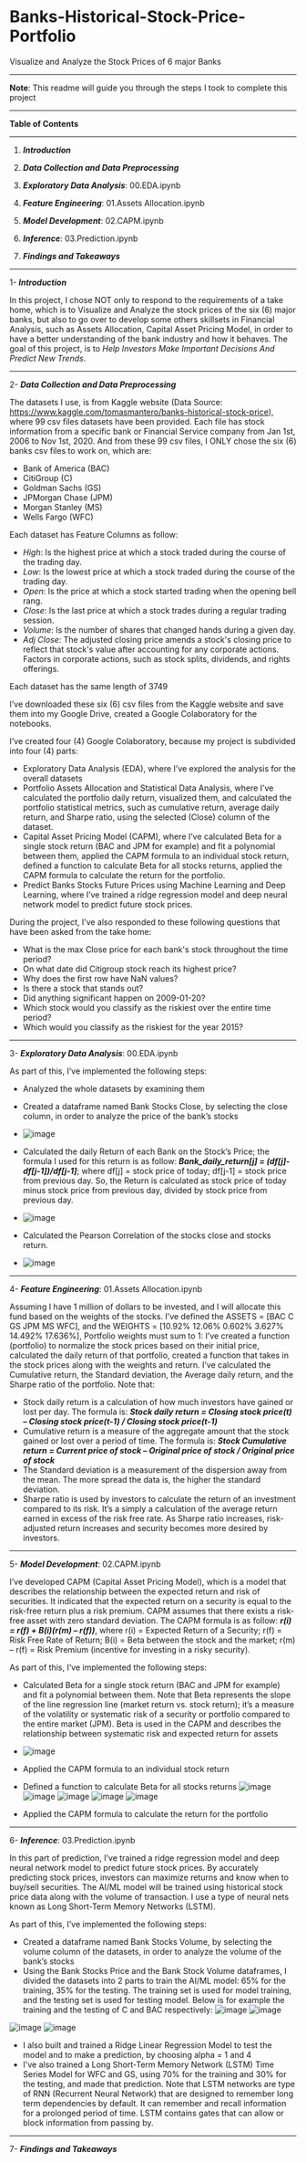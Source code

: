 # Banks-Historical-Stock-Price-Portfolio
Visualize and Analyze the Stock Prices of 6 major Banks
___
**Note**: This readme will guide you through the steps I took to complete this project
___
**Table of Contents**
___
1. ***Introduction***

2. ***Data Collection and Data Preprocessing***
3. ***Exploratory Data Analysis***: 00.EDA.ipynb 
4. ***Feature Engineering***: 01.Assets Allocation.ipynb
5. ***Model Development***: 02.CAPM.ipynb
6. ***Inference***: 03.Prediction.ipynb
7. ***Findings and Takeaways***
___
1- ***Introduction*** 

In this project, I chose NOT only to respond to the requirements of a take home, which is to Visualize and Analyze the stock prices of the six (6) major banks, but also to go over to develop some others skillsets in Financial Analysis, such as Assets Allocation, Capital Asset Pricing Model, in order to have a better understanding of the bank industry and how it behaves.
The goal of this project, is to *Help Investors Make Important Decisions And Predict New Trends*.
___
2- ***Data Collection and Data Preprocessing***

The datasets I use, is from Kaggle website (Data Source: https://www.kaggle.com/tomasmantero/banks-historical-stock-price), where 99 csv files datasets have been provided. Each file has stock information from a specific bank or Financial Service company from Jan 1st, 2006 to Nov 1st, 2020. And from these 99 csv files, I ONLY chose the six (6) banks csv files to work on, which are:
- Bank of America (BAC)
- CitiGroup (C)
- Goldman Sachs (GS)
- JPMorgan Chase (JPM)
- Morgan Stanley (MS)
- Wells Fargo (WFC)

Each dataset has Feature Columns as follow:

- *High*: Is the highest price at which a stock traded during the course of the trading day.
- *Low*: Is the lowest price at which a stock traded during the course of the trading day.
- *Open*: Is the price at which a stock started trading when the opening bell rang.
- *Close*: Is the last price at which a stock trades during a regular trading session.
- *Volume*: Is the number of shares that changed hands during a given day.
- *Adj Close*: The adjusted closing price amends a stock's closing price to reflect that stock's value after accounting for any corporate actions. Factors in corporate actions, such as stock splits, dividends, and rights offerings.

Each dataset has the same length of 3749

I’ve downloaded these six (6) csv files from the Kaggle website and save them into my Google Drive, created a Google Colaboratory for the notebooks.

I’ve created four (4) Google Colaboratory, because my project is subdivided into four (4) parts:

- Exploratory Data Analysis (EDA), where I’ve explored the analysis for the overall datasets
- Portfolio Assets Allocation and Statistical Data Analysis, where I’ve calculated the portfolio daily return, visualized them, and calculated the portfolio statistical metrics, such as cumulative return, average daily return, and Sharpe ratio, using the selected (Close) column of the dataset.
- Capital Asset Pricing Model (CAPM), where I’ve calculated Beta for a single stock return (BAC and JPM for example) and fit a polynomial between them, applied the CAPM formula to an individual stock return, defined a function to calculate Beta for all stocks returns, applied the CAPM formula to calculate the return for the portfolio.
- Predict Banks Stocks Future Prices using Machine Learning and Deep Learning, where I’ve trained a ridge regression model and deep neural network model to predict future stock prices.

During the project, I’ve also responded to these following questions that have been asked from the take home:

- What is the max Close price for each bank's stock throughout the time period?
- On what date did Citigroup stock reach its highest price?
- Why does the first row have NaN values?
- Is there a stock that stands out?
- Did anything significant happen on 2009-01-20?
- Which stock would you classify as the riskiest over the entire time period?
- Which would you classify as the riskiest for the year 2015?
___
3- ***Exploratory Data Analysis***: 00.EDA.ipynb

As part of this, I’ve implemented the following steps:

- Analyzed the whole datasets by examining them
- Created a dataframe named Bank Stocks Close, by selecting the close column, in order to analyze the price of the bank’s stocks
- ![image](https://user-images.githubusercontent.com/79173300/133142727-0598c93e-2474-4a96-b1f4-cb41a3e9d9d1.png)
- Calculated the daily Return of each Bank on the Stock’s Price; the formula I used for this return is as follow: ***Bank_daily_return[j] = (df[j]-df[j-1])/df[j-1]***; where df[j] = stock price of today; df[j-1] = stock price from previous day. So, the Return is calculated as stock price of today minus stock price from previous day, divided by stock price from previous day.
- ![image](https://user-images.githubusercontent.com/79173300/133142874-621dd2ff-90aa-4347-8a25-5fac3b70500e.png)


- Calculated the Pearson Correlation of the stocks close and stocks return. 
- ![image](https://user-images.githubusercontent.com/79173300/133142993-f7518ff4-f9e9-40d4-840a-49be60a82511.png)


___
4- ***Feature Engineering***: 01.Assets Allocation.ipynb

Assuming I have 1 million of dollars to be invested, and I will allocate this fund based on the weights of the stocks.  I’ve defined the ASSETS = [BAC  C  GS  JPM  MS  WFC], and the WEIGHTS = [10.92%  12.06%  0.602%  3.627%  14.492%  17.636%], Portfolio weights must sum to 1: I’ve created a function (portfolio) to normalize the stock prices based on their initial price, calculated the daily return of that portfolio, created a function that takes in the stock prices along with the weights and return. I’ve calculated the Cumulative return, the Standard deviation, the Average daily return, and the Sharpe ratio of the portfolio. Note that:
- Stock daily return is a calculation of how much investors have gained or lost per day. The formula is: ***Stock daily return = Closing stock price(t) – Closing stock price(t-1) / Closing stock price(t-1)***
- Cumulative return is a measure of the aggregate amount that the stock gained or lost over a period of time. The formula is: ***Stock Cumulative return = Current price of stock – Original price of stock / Original price of stock***
- The Standard deviation is a measurement of the dispersion away from the mean. The more spread the data is, the higher the standard deviation.
- Sharpe ratio is used by investors to calculate the return of an investment compared to its risk. It’s a simply a calculation of the average return earned in excess of the risk free rate. As Sharpe ratio increases, risk-adjusted return increases and security becomes more desired by investors.
___
5- ***Model Development***: 02.CAPM.ipynb

I’ve developed CAPM (Capital Asset Pricing Model), which is a model that describes the relationship between the expected return and risk of securities. It indicated that the expected return on a security is equal to the risk-free return plus a risk premium. CAPM assumes that there exists a risk-free asset with zero standard deviation. The CAPM formula is as follow: ***r(i) = r(f) + B(i)(r(m) – r(f))***, where r(i) = Expected Return of a Security; r(f) = Risk Free Rate of Return; B(i) = Beta between the stock and the market; r(m) – r(f) = Risk Premium (incentive for investing in a risky security).

As part of this, I’ve implemented the following steps:

- Calculated Beta for a single stock return (BAC and JPM for example) and fit a polynomial between them. Note that Beta represents the slope of the line regression line (market return vs. stock return); it’s a measure of the volatility or systematic risk of a security or portfolio compared to the entire market (JPM). Beta is used in the CAPM and describes the relationship between systematic risk and expected return for assets
- ![image](https://user-images.githubusercontent.com/79173300/133145883-51dc35ce-9e0d-45b4-8b90-c8a72ec08689.png)


- Applied the CAPM formula to an individual stock return 
- Defined a function to calculate Beta for all stocks returns
![image](https://user-images.githubusercontent.com/79173300/133146499-4845edcd-837f-4569-8778-5264c7e3f9c1.png)
![image](https://user-images.githubusercontent.com/79173300/133146544-27c0a790-a2fc-4977-a5cd-1ecb8cacca29.png)
![image](https://user-images.githubusercontent.com/79173300/133146581-ec806b59-e250-4cb0-96c0-eba9e3425876.png)
![image](https://user-images.githubusercontent.com/79173300/133146618-b6028491-48e8-4da1-9937-9bdf24116b62.png)
![image](https://user-images.githubusercontent.com/79173300/133146869-b6c8b3b4-289c-4171-8840-4e62cbb5e57c.png)
- Applied the CAPM formula to calculate the return for the portfolio
___
6- ***Inference***: 03.Prediction.ipynb

In this part of prediction, I’ve trained a ridge regression model and deep neural network model to predict future stock prices. By accurately predicting stock prices, investors can maximize returns and know when to buy/sell securities. The AI/ML model will be trained using historical stock price data along with the volume of transaction. I use a type of neural nets known as Long Short-Term Memory Networks (LSTM).

As part of this, I’ve implemented the following steps:

- Created a dataframe named Bank Stocks Volume, by selecting the volume column of the datasets, in order to analyze the volume of the bank’s stocks
- Using the Bank Stocks Price and the Bank Stock Volume dataframes, I divided the datasets into 2 parts to train the AI/ML model: 65% for the training, 35% for the testing. The training set is used for model training, and the testing set is used for testing model. Below is for example the training and the testing of C and BAC respectively:
![image](https://user-images.githubusercontent.com/79173300/133148462-2c41162c-abc3-42df-8277-b8fe9135658f.png)
![image](https://user-images.githubusercontent.com/79173300/133148593-f3900dfe-8c3a-4617-977b-5d892e4e6421.png)


![image](https://user-images.githubusercontent.com/79173300/133148795-bbac2fa9-9e93-41fd-98f1-e9cb11e28104.png)
![image](https://user-images.githubusercontent.com/79173300/133148827-5e947fe1-ceec-4951-88df-6db87008b574.png)
- I also built and trained a Ridge Linear Regression Model to test the model and to make a prediction, by choosing alpha = 1 and 4
- I've also trained a Long Short-Term Memory Network (LSTM) Time Series Model for WFC and GS, using 70% for the training and 30% for the testing, and made that prediction. Note that LSTM networks are type of RNN (Recurrent Neural Network) that are designed to remember long term dependencies by default. It can remember and recall information for a prolonged period of time. LSTM contains gates that can allow or block information from passing by.
___

7- ***Findings and Takeaways***
